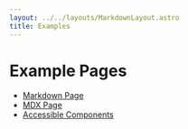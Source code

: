 ```yaml
---
layout: ../../layouts/MarkdownLayout.astro
title: Examples
---
```


# Example Pages

- [Markdown Page](./markdown-page)
- [MDX Page](./mdx-page.mdx)
- [Accessible Components](./accessible-components.astro)
